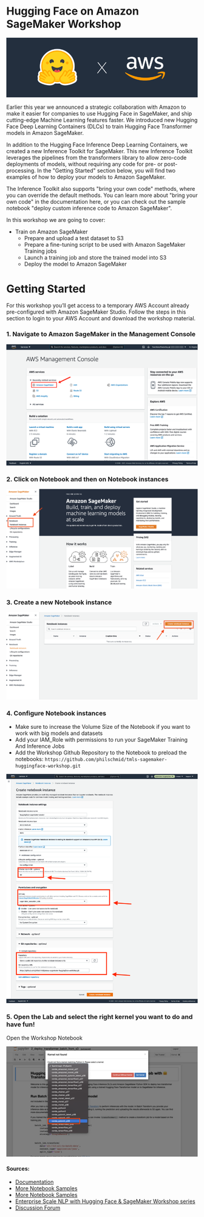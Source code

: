 # Hugging Face on Amazon SageMaker Workshop
![](./imgs/cover.png)

Earlier this year we announced a strategic collaboration with Amazon to make it easier for companies to use Hugging Face in SageMaker, and ship cutting-edge Machine Learning features faster. We introduced new Hugging Face Deep Learning Containers (DLCs) to train Hugging Face Transformer models in Amazon SageMaker.

In addition to the Hugging Face Inference Deep Learning Containers, we created a new Inference Toolkit for SageMaker. This new Inference Toolkit leverages the pipelines from the transformers library to allow zero-code deployments of models, without requiring any code for pre- or post-processing. In the "Getting Started" section below, you will find two examples of how to deploy your models to Amazon SageMaker.

The Inference Toolkit also supports "bring your own code" methods, where you can override the default methods. You can learn more about "bring your own code" in the documentation here, or you can check out the sample notebook "deploy custom inference code to Amazon SageMaker".

In this workshop we are going to cover: 

* Train on Amazon SageMaker
    * Prepare and upload a test dataset to S3
    * Prepare a fine-tuning script to be used with Amazon SageMaker Training jobs
    * Launch a training job and store the trained model into S3
    * Deploy the model to Amazon SageMaker

# Getting Started

For this workshop you’ll get access to a temporary AWS Account already pre-configured with Amazon SageMaker Studio. Follow the steps in this section to login to your AWS Account and download the workshop material.

### 1. Navigate to Amazon SageMaker in the Management Console

![setup1](./imgs/setup1.png)

### 2. Click on Notebook and then on Notebook instances 

![setup2](./imgs/setup2.png)

### 3. Create a new Notebook instance

![setup3](./imgs/setup3.png)

### 4. Configure Notebook instances

* Make sure to increase the Volume Size of the Notebook if you want to work with big models and datasets
* Add your IAM_Role with permissions to run your SageMaker Training And Inference Jobs
* Add the Workshop Github Repository to the Notebook to preload the notebooks: `https://github.com/philschmid/tmls-sagemaker-huggingface-workshop.git`

![setup4](./imgs/setup4.png)


### 5. Open the Lab and select the right kernel you want to do and have fun!  

Open the Workshop Notebook

![setup5](./imgs/setup5.png)


#### Sources:

* [Documentation](https://huggingface.co/docs/sagemaker/main)
* [More Notebook Samples](https://github.com/huggingface/notebooks/tree/master/sagemaker)
* [More Notebook Samples](https://github.com/huggingface/notebooks/tree/master/sagemaker)
* [Enterprise Scale NLP with Hugging Face & SageMaker Workshop series](https://github.com/philschmid/huggingface-sagemaker-workshop-series)
* [Discussion Forum](https://discuss.huggingface.co/c/sagemaker/17)

